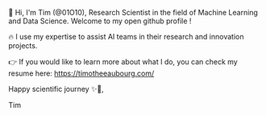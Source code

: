 👋 Hi, I'm Tim (@01O10), Research Scientist in the field of Machine Learning and Data Science. 
Welcome to my open github profile !

🔥 I use my expertise to assist AI teams in their research and innovation projects. 

👉 If you would like to learn more about what I do, you can check my resume here: https://timotheeaubourg.com/

Happy scientific journey ✨🚀,

Tim

<!---
01O10/01O10 is a ✨ special ✨ repository because its `README.md` (this file) appears on your GitHub profile.
You can click the Preview link to take a look at your changes.
--->
